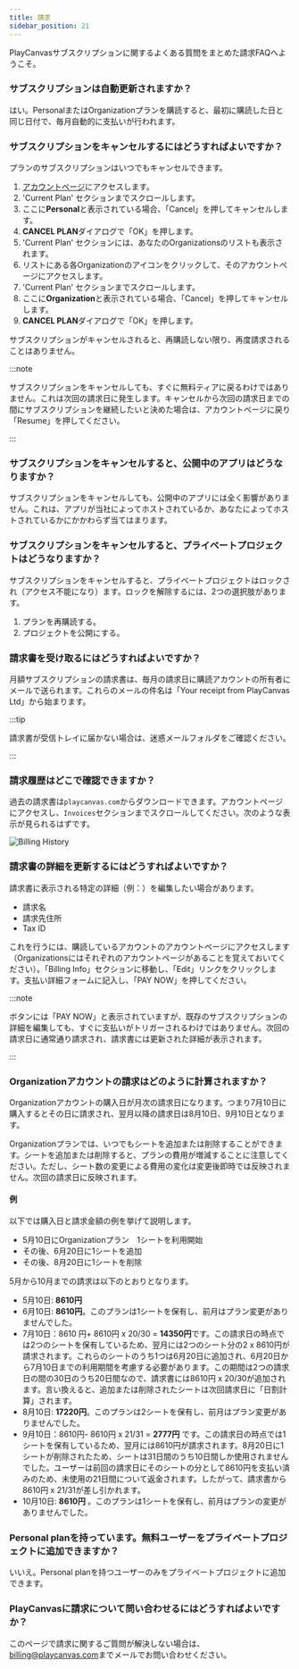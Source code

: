 ```yaml
---
title: 請求
sidebar_position: 21
---
```


PlayCanvasサブスクリプションに関するよくある質問をまとめた請求FAQへようこそ。

### サブスクリプションは自動更新されますか？

はい。PersonalまたはOrganizationプランを購読すると、最初に購読した日と同じ日付で、毎月自動的に支払いが行われます。

### サブスクリプションをキャンセルするにはどうすればよいですか？

プランのサブスクリプションはいつでもキャンセルできます。

1. [アカウントページ](https://playcanvas.com/account)にアクセスします。
2. 'Current Plan' セクションまでスクロールします。
3. ここに**Personal**と表示されている場合、「Cancel」を押してキャンセルします。
4. **CANCEL PLAN**ダイアログで「OK」を押します。
5. 'Current Plan' セクションには、あなたのOrganizationsのリストも表示されます。
6. リストにある各Organizationのアイコンをクリックして、そのアカウントページにアクセスします。
7. 'Current Plan' セクションまでスクロールします。
8. ここに**Organization**と表示されている場合、「Cancel」を押してキャンセルします。
9. **CANCEL PLAN**ダイアログで「OK」を押します。

サブスクリプションがキャンセルされると、再購読しない限り、再度請求されることはありません。

:::note

サブスクリプションをキャンセルしても、すぐに無料ティアに戻るわけではありません。これは次回の請求日に発生します。キャンセルから次回の請求日までの間にサブスクリプションを継続したいと決めた場合は、アカウントページに戻り「Resume」を押してください。

:::

### サブスクリプションをキャンセルすると、公開中のアプリはどうなりますか？

サブスクリプションをキャンセルしても、公開中のアプリには全く影響がありません。これは、アプリが当社によってホストされているか、あなたによってホストされているかにかかわらず当てはまります。

### サブスクリプションをキャンセルすると、プライベートプロジェクトはどうなりますか？

サブスクリプションをキャンセルすると、プライベートプロジェクトはロックされ（アクセス不能になり）ます。ロックを解除するには、2つの選択肢があります。

1. プランを再購読する。
2. プロジェクトを公開にする。

### 請求書を受け取るにはどうすればよいですか？

月額サブスクリプションの請求書は、毎月の請求日に購読アカウントの所有者にメールで送られます。これらのメールの件名は「Your receipt from PlayCanvas Ltd」から始まります。

:::tip

請求書が受信トレイに届かない場合は、迷惑メールフォルダをご確認ください。

:::

### 請求履歴はどこで確認できますか？

過去の請求書は`playcanvas.com`からダウンロードできます。アカウントページにアクセスし、`Invoices`セクションまでスクロールしてください。次のような表示が見られるはずです。

![Billing History](/img/user-manual/billing/invoices.png)

### 請求書の詳細を更新するにはどうすればよいですか？

請求書に表示される特定の詳細（例：）を編集したい場合があります。

* 請求名
* 請求先住所
* Tax ID

これを行うには、購読しているアカウントのアカウントページにアクセスします（Organizationsにはそれぞれのアカウントページがあることを覚えておいてください）。「Billing Info」セクションに移動し、「Edit」リンクをクリックします。支払い詳細フォームに記入し、「PAY NOW」を押してください。

:::note

ボタンには「PAY NOW」と表示されていますが、既存のサブスクリプションの詳細を編集しても、すぐに支払いがトリガーされるわけではありません。次回の請求日に通常通り請求され、請求書には更新された詳細が表示されます。

:::

### Organizationアカウントの請求はどのように計算されますか？

Organizationアカウントの購入日が月次の請求日になります。つまり7月10日に購入するとその日に請求され、翌月以降の請求日は8月10日、9月10日となります。

Organizationプランでは、いつでもシートを追加または削除することができます。シートを追加または削除すると、プランの費用が増減することに注意してください。ただし、シート数の変更による費用の変化は変更後即時では反映されません。次回の請求日に反映されます。

#### 例

以下では購入日と請求金額の例を挙げて説明します。

* 5月10日にOrganizationプラン　1シートを利用開始
* その後、6月20日に1シートを追加
* その後、8月20日に1シートを削除

5月から10月までの請求は以下のとおりとなります。

* 5月10日: **8610円**
* 6月10日: **8610円**。このプランは1シートを保有し、前月はプラン変更がありませんでした。
* 7月10日：8610 円+ 8610円 x 20/30 = **14350円**です。この請求日の時点では2つのシートを保有しているため、翌月には2つのシート分の2 x 8610円が請求されます。これらのシートのうち1つは6月20日に追加され、6月20日から7月10日までの利用期間を考慮する必要があります。この期間は2つの請求日の間の30日のうち20日間なので、請求書には8610円 x 20/30が追加されます。言い換えると、追加または削除されたシートは次回請求日に「日割計算」されます。
* 8月10日: **17220円**。このプランは2シートを保有し、前月はプラン変更がありませんでした。
* 9月10日：8610円- 8610円 x 21/31 = **2777円** です。この請求日の時点では1シートを保有しているため、翌月には8610円が請求されます。8月20日に1シートが削除されたため、シートは31日間のうち10日間しか使用されませんでした。ユーザーは前回の請求日にそのシートの分として8610円を支払い済みのため、未使用の21日間について返金されます。したがって、請求書から8610円 x 21/31が差し引かれます。
* 10月10日: **8610円** 。このプランは1シートを保有し、前月はプランの変更がありませんでした。

### Personal planを持っています。無料ユーザーをプライベートプロジェクトに追加できますか？

いいえ。Personal planを持つユーザーのみをプライベートプロジェクトに追加できます。

### PlayCanvasに請求について問い合わせるにはどうすればよいですか？

このページで請求に関するご質問が解決しない場合は、[billing@playcanvas.com](mailto:billing@playcanvas.com)までメールでお問い合わせください。
